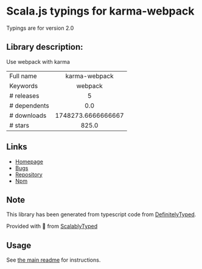 
# Scala.js typings for karma-webpack

Typings are for version 2.0

## Library description:
Use webpack with karma

|                    |                 |
| ------------------ | :-------------: |
| Full name          | karma-webpack |
| Keywords           | webpack |
| # releases         | 5 |
| # dependents       | 0.0 |
| # downloads        | 1748273.6666666667 |
| # stars            | 825.0 |

## Links
- [Homepage](https://github.com/webpack-contrib/karma-webpack)
- [Bugs](https://github.com/webpack-contrib/karma-webpack/issues)
- [Repository](https://github.com/webpack-contrib/karma-webpack)
- [Npm](https://www.npmjs.com/package/karma-webpack)
    


## Note
This library has been generated from typescript code from [DefinitelyTyped](https://definitelytyped.org).

Provided with :purple_heart: from [ScalablyTyped](https://github.com/oyvindberg/ScalablyTyped)

## Usage
See [the main readme](../../readme.md) for instructions.


